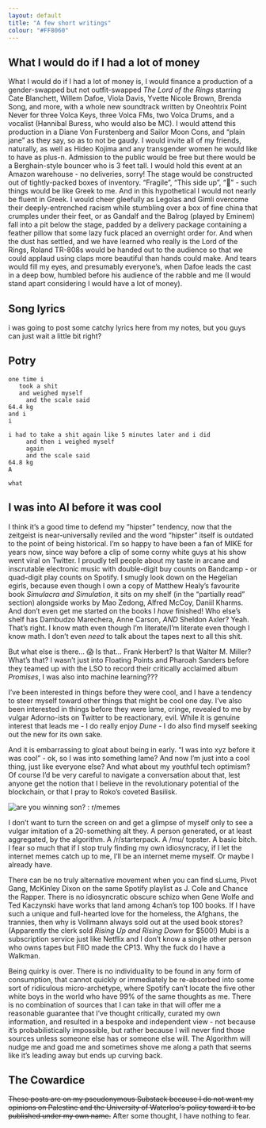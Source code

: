 ```yaml
---
layout: default
title: "A few short writings"
colour: "#FF8060"
---
```


## What I would do if I had a lot of money

What I would do if I had a lot of money is, I would finance a production of a gender-swapped but not outfit-swapped *The Lord of the Rings* starring Cate Blanchett, Willem Dafoe, Viola Davis, Yvette Nicole Brown, Brenda Song, and more, with a whole new soundtrack written by Oneohtrix Point Never for three Volca Keys, three Volca FMs, two Volca Drums, and a vocalist (Hannibal Buress, who would also be MC). I would attend this production in a Diane Von Furstenberg and Sailor Moon Cons, and “plain jane” as they say, so as to not be gaudy. I would invite all of my friends, naturally, as well as Hideo Kojima and any transgender women he would like to have as plus-n. Admission to the public would be free but there would be a Berghain-style bouncer who is 3 feet tall. I would hold this event at an Amazon warehouse - no deliveries, sorry! The stage would be constructed out of tightly-packed boxes of inventory. “Fragile”, “This side up”, “🍷” - such things would be like Greek to me. And in this hypothetical I would not nearly be fluent in Greek. I would cheer gleefully as Legolas and Gimli overcome their deeply-entrenched racism while stumbling over a box of fine china that crumples under their feet, or as Gandalf and the Balrog (played by Eminem) fall into a pit below the stage, padded by a delivery package containing a feather pillow that some lazy fuck placed an overnight order for. And when the dust has settled, and we have learned who really is the Lord of the Rings, Roland TR-808s would be handed out to the audience so that we could applaud using claps more beautiful than hands could make. And tears would fill my eyes, and presumably everyone’s, when Dafoe leads the cast in a deep bow, humbled before his audience of the rabble and me (I would stand apart considering I would have a lot of money).

## Song lyrics

i was going to post some catchy lyrics here from my notes, but you guys can just wait a little bit right?

## Potry

```
one time i
   took a shit
   and weighed myself
     and the scale said
64.4 kg
and i
i

i had to take a shit again like 5 minutes later and i did
     and then i weighed myself
     again
     and the scale said 
64.8 kg
A

what
```

## I was into AI before it was cool

I think it’s a good time to defend my “hipster” tendency, now that the zeitgeist is near-universally reviled and the word “hipster” itself is outdated to the point of being historical. I’m so happy to have been a fan of MIKE for years now, since way before a clip of some corny white guys at his show went viral on Twitter. I proudly tell people about my taste in arcane and inscrutable electronic music with double-digit buy counts on Bandcamp - or quad-digit play counts on Spotify. I smugly look down on the Hegelian egirls, because even though I own a copy of Matthew Healy’s favourite book *Simulacra and Simulation*, it sits on my shelf (in the “partially read” section) alongside works by Mao Zedong, Alfred McCoy, Daniil Kharms. And don’t even get me started on the books I *have* finished! Who else’s shelf has Dambudzo Marechera, Anne Carson, *AND* Sheldon Axler? Yeah. That’s right. I know math even though I’m literate/I’m literate even though I know math. I don’t even *need* to talk about the tapes next to all this shit.

But what else is there… 😱 Is that… Frank Herbert? Is that Walter M. Miller? What’s that? I wasn’t just into Floating Points and Pharoah Sanders before they teamed up with the LSO to record their critically acclaimed album *Promises*, I was also into machine learning???

I’ve been interested in things before they were cool, and I have a tendency to steer myself toward other things that might be cool one day. I’ve also been interested in things before they were lame, cringe, revealed to me by vulgar Adorno-ists on Twitter to be reactionary, evil. While it is genuine interest that leads me - I do really enjoy *Dune* - I do also find myself seeking out the new for its own sake.

And it is embarrassing to gloat about being in early. “I was into xyz before it was cool” - ok, so I was into something lame? And now I’m just into a cool thing, just like everyone else? And what about my youthful tech optimism? Of course I’d be very careful to navigate a conversation about that, lest anyone get the notion that I believe in the revolutionary potential of the blockchain, or that I pray to Roko’s coveted Basilisk.

![are you winning son? : r/memes](https://substackcdn.com/image/fetch/w_1456,c_limit,f_auto,q_auto:good,fl_progressive:steep/https%3A%2F%2Fsubstack-post-media.s3.amazonaws.com%2Fpublic%2Fimages%2Fe0b1eb69-b204-414f-a75b-7a39edca3bca_700x683.jpeg)

I don’t want to turn the screen on and get a glimpse of myself only to see a vulgar imitation of a 20-something alt they. A person generated, or at least aggregated, by the algorithm. A /r/starterpack. A /mu/ topster. A basic bitch. I fear so much that if I stop truly finding my own idiosyncracy, if I let the internet memes catch up to me, I’ll be an internet meme myself. Or maybe I already have.

There can be no truly alternative movement when you can find sLums, Pivot Gang, McKinley Dixon on the same Spotify playlist as J. Cole and Chance the Rapper. There is no idiosyncratic obscure schizo when Gene Wolfe and Ted Kaczynski have works that land among 4chan’s top 100 books. If I have such a unique and full-hearted love for the homeless, the Afghans, the trannies, then why is Vollmann always sold out at the used book stores? (Apparently the clerk sold *Rising Up and Rising Down* for $500!) Mubi is a subscription service just like Netflix and I don’t know a single other person who owns tapes but FIIO made the CP13. Why the fuck do I have a Walkman.

Being quirky is over. There is no individuality to be found in any form of consumption, that cannot quickly or immediately be re-absorbed into some sort of ridiculous micro-archetype, where Spotify can’t locate the five other white boys in the world who have 99% of the same thoughts as me. There is no combination of sources that I can take in that will offer me a reasonable guarantee that I’ve thought critically, curated my own information, and resulted in a bespoke and independent view - not because it’s probabilistically impossible, but rather because I will never find those sources unless someone else has or someone else will. The Algorithm will nudge me and goad me and sometimes shove me along a path that seems like it’s leading away but ends up curving back.

## The Cowardice

~~These posts are on my pseudonymous Substack because I do not want my opinions on Palestine and the University of Waterloo's policy toward it to be published under my own name.~~ After some thought, I have nothing to fear.
